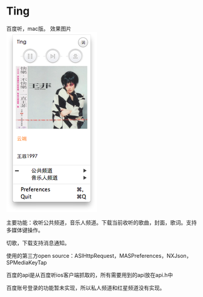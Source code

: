 Ting
====

百度听，mac版。
效果图片  
![github](https://github.com/justzt/Ting/blob/master/test.png "效果") 

主要功能：收听公共频道，音乐人频道。下载当前收听的歌曲，封面，歌词。支持多媒体键操作。

切歌，下载支持消息通知。
          
使用的第三方open source：ASIHttpRequest，MASPreferences，NXJson，SPMediaKeyTap

百度的api是从百度听ios客户端抓取的，所有需要用到的api放在api.h中

百度账号登录的功能暂未实现，所以私人频道和红星频道没有实现。

